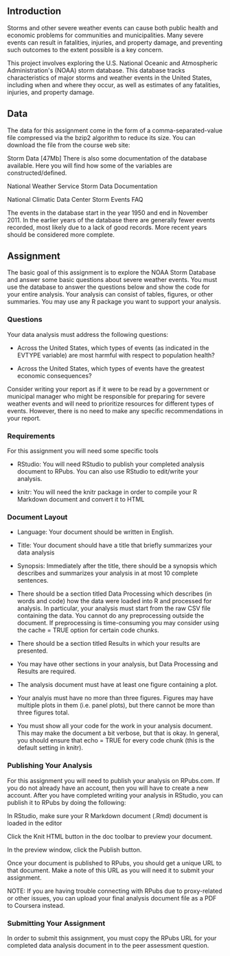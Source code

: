 ## Introduction

Storms and other severe weather events can cause both public health and economic problems for communities and municipalities. Many severe events can result in fatalities, injuries, and property damage, and preventing such outcomes to the extent possible is a key concern.

This project involves exploring the U.S. National Oceanic and Atmospheric Administration's (NOAA) storm database. This database tracks characteristics of major storms and weather events in the United States, including when and where they occur, as well as estimates of any fatalities, injuries, and property damage.


## Data

The data for this assignment come in the form of a comma-separated-value file compressed via the bzip2 algorithm to reduce its size. You can download the file from the course web site:

Storm Data [47Mb]
There is also some documentation of the database available. Here you will find how some of the variables are constructed/defined.

National Weather Service Storm Data Documentation

National Climatic Data Center Storm Events FAQ

The events in the database start in the year 1950 and end in November 2011. In the earlier years of the database there are generally fewer events recorded, most likely due to a lack of good records. More recent years should be considered more complete.


## Assignment

The basic goal of this assignment is to explore the NOAA Storm Database and answer some basic questions about severe weather events. You must use the database to answer the questions below and show the code for your entire analysis. Your analysis can consist of tables, figures, or other summaries. You may use any R package you want to support your analysis.

### Questions

Your data analysis must address the following questions:

- Across the United States, which types of events (as indicated in the EVTYPE variable) are most harmful with respect to population health?

- Across the United States, which types of events have the greatest economic consequences?

Consider writing your report as if it were to be read by a government or municipal manager who might be responsible for preparing for severe weather events and will need to prioritize resources for different types of events. However, there is no need to make any specific recommendations in your report.

### Requirements

For this assignment you will need some specific tools

- RStudio: You will need RStudio to publish your completed analysis document to RPubs. You can also use RStudio to edit/write your analysis.

- knitr: You will need the knitr package in order to compile your R Markdown document and convert it to HTML

### Document Layout

- Language: Your document should be written in English.

- Title: Your document should have a title that briefly summarizes your data analysis

- Synopsis: Immediately after the title, there should be a synopsis which describes and summarizes your analysis in at most 10 complete sentences.

- There should be a section titled Data Processing which describes (in words and code) how the data were loaded into R and processed for analysis. In particular, your analysis must start from the raw CSV file containing the data. You cannot do any preprocessing outside the document. If preprocessing is time-consuming you may consider using the cache = TRUE option for certain code chunks.

- There should be a section titled Results in which your results are presented.

- You may have other sections in your analysis, but Data Processing and Results are required.

- The analysis document must have at least one figure containing a plot.

- Your analyis must have no more than three figures. Figures may have multiple plots in them (i.e. panel plots), but there cannot be more than three figures total.

- You must show all your code for the work in your analysis document. This may make the document a bit verbose, but that is okay. In general, you should ensure that echo = TRUE for every code chunk (this is the default setting in knitr).

### Publishing Your Analysis

For this assignment you will need to publish your analysis on RPubs.com. If you do not already have an account, then you will have to create a new account. After you have completed writing your analysis in RStudio, you can publish it to RPubs by doing the following:

In RStudio, make sure your R Markdown document (.Rmd) document is loaded in the editor

Click the Knit HTML button in the doc toolbar to preview your document.

In the preview window, click the Publish button.

Once your document is published to RPubs, you should get a unique URL to that document. Make a note of this URL as you will need it to submit your assignment.

NOTE: If you are having trouble connecting with RPubs due to proxy-related or other issues, you can upload your final analysis document file as a PDF to Coursera instead.

### Submitting Your Assignment

In order to submit this assignment, you must copy the RPubs URL for your completed data analysis document in to the peer assessment question.
